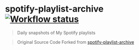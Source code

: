 # spotify-playlist-archive [![Workflow status](https://github.com/mdn522/spotify-playlist-archive/actions/workflows/main.yml/badge.svg)](https://github.com/mdn522/spotify-playlist-archive/actions/workflows/main.yml)

> Daily snapshots of My Spotify playlists

> Original Source Code Forked from [spotify-playlist-archive](https://github.com/mackorone/spotify-playlist-archive/)

